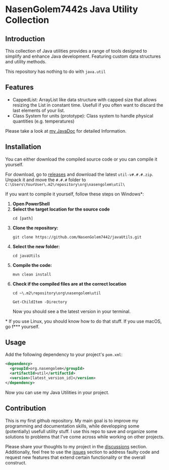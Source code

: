 # NasenGolem7442s Java Utility Collection

## Introduction
This collection of Java utilities provides a range of tools designed to simplify and enhance Java development. Featuring custom data structures and utility methods.

This repository has nothing to do with `java.util`

## Features
- CappedList: ArrayList like data structure with capped size that allows resizing the List in constant time. Usefull if you often want to discard the last elements of your list.
- Class System for units (prototype): Class system to handle physical quantities (e.g. temperatures)

Please take a look at [my JavaDoc](https://nasengolem7442.github.io/javaUtils/) for detailed Information.

## Installation
You can either download the compiled source code or you can compile it yourself.

For download, go to [releases](https://github.com/NasenGolem7442/javaUtils/releases) and download the latest `util-v#.#.#.zip`. Unpack it and move the `#.#.#` folder to `C:\Users\YourUser\.m2\repository\org\nasengolem\util\`

If you want to compile it yourself, follow these steps on Windows*:
1. **Open PowerShell** 
2. **Select the target location for the source code**
   ```
   cd [path]
   ```
3. **Clone the repository:**
   ```
   git clone https://github.com/NasenGolem7442/javaUtils.git
   ```
4. **Select the new folder:**
   ```
   cd javaUtils
   ```
5. **Compile the code:**
   ```
   mvn clean install
   ```
5. **Check if the compiled files are at the correct location**
   ```
   cd ~\.m2\repository\org\nasengolem\util
   ```
   ```
   Get-ChildItem -Directory
   ```
   Now you should see a the latest version in your terminal.

\* If you use Linux, you should know how to do that stuff. If you use macOS, go f*** yourself.

## Usage
Add the following dependency to your project's `pom.xml`:
```xml
<dependency>
  <groupId>org.nasengolem</groupId>
  <artifactId>util</artifactId>
  <version>[latest_version_id]</version>
</dependency>
```
Now you can use my Java Utilities in your project.

## Contribution
This is my first github repository. My main goal is to improve my programming and documentation skills, while developping some (potentially) usefull utility stuff. I use this repo to save and organize some solutions to problems that I've come across while working on other projects.

Please share your thoughts to my project in the [discussions](https://github.com/NasenGolem7442/javaUtils/discussions) section.
Additionally, feel free to use the [issues](https://github.com/NasenGolem7442/javaUtils/issues/) section to address faulty code and request new features that extend certain functionality or the overall construct.
